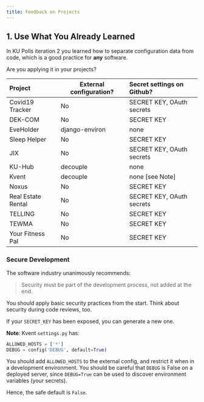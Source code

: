 ```yaml
---
title: Feedback on Projects
---
```


## 1. Use What You Already Learned

In KU Polls iteration 2 you learned how to separate configuration data
from code, which is a good practice for **any** software.

Are you applying it in your projects?

| Project            | External configuration? | Secret settings on Github?  |
|:-------------------|------------------|:----------------------------|
| Covid19 Tracker    | No               | SECRET KEY, OAuth secrets   |
| DEK-COM            | No               | SECRET KEY                  |
| EveHolder          | django-environ   | none                        |
| Sleep Helper       | No               | SECRET KEY                  |
| JIX                | No               | SECRET KEY, OAuth secrets   |
| KU-Hub             | decouple         | none                        |
| Kvent              | decouple         | none [see Note]             |
| Noxus              | No               | SECRET KEY                  |
| Real Estate Rental | No               | SECRET KEY, OAuth secrets   |
| TELLING            | No               | SECRET KEY                  |
| TEWMA              | No               | SECRET KEY                  |
| Your Fitness Pal   | No               | SECRET KEY                  |


### Secure Development

The software industry unanimously recommends:

> Security must be part of the development process, not added at the end.

You should apply basic security practices from the start. 
Think about security during code reviews, too.

If your `SECRET_KEY` has been exposed, you can generate a new one.


**Note**: Kvent `settings.py` has: 

```python
ALLOWED_HOSTS = ['*']
DEBUG = config('DEBUG', default=True)
```

You should add `ALLOWED_HOSTS` to the external config, and restrict it
when in a development environment. You should be careful that `DEBUG`
is False on a deployed server, since `DEBUG=True` can be used to discover 
environment variables (your secrets). 

Hence, the safe default is `False`.
